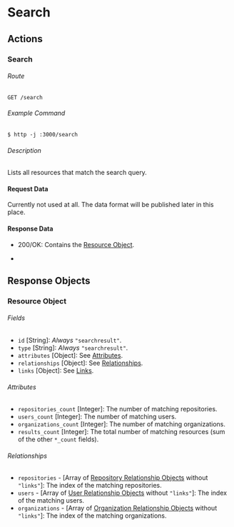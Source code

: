 # Search

## Actions
### Search
###### Route
    GET /search
###### Example Command
    $ http -j :3000/search
###### Description
Lists all resources that match the search query.

#### Request Data
Currently not used at all.
The data format will be published later in this place.

#### Response Data
* 200/OK: Contains the [Resource Object](#resource-object).

-

## Response Objects
### Resource Object
###### Fields
* `id` [String]: *Always* `"searchresult"`.
* `type` [String]: *Always* `"searchresult"`.
* `attributes` [Object]: See [Attributes](#attributes).
* `relationships` [Object]: See [Relationships](#relationships).
* `links` [Object]: See [Links](#links).

###### Attributes
* `repositories_count` [Integer]: The number of matching repositories.
* `users_count` [Integer]: The number of matching users.
* `organizations_count` [Integer]: The number of matching organizations.
* `results_count` [Integer]: The total number of matching resources (sum of the other `*_count` fields).

###### Relationships
* `repositories` - [Array of [Repository Relationship Objects](repositories.md#relationship-object) without `"links"`]: The index of the matching repositories.
* `users` - [Array of [User Relationship Objects](users.md#relationship-object) without `"links"`]: The index of the matching users.
* `organizations` - [Array of [Organization Relationship Objects](organizations.md#relationship-object) without `"links"`]: The index of the matching organizations.
